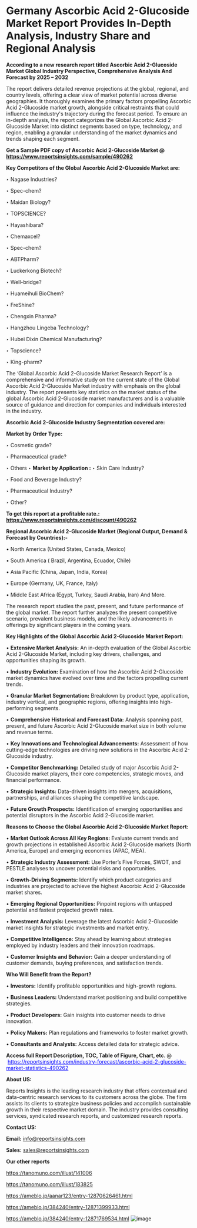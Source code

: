 # Germany Ascorbic Acid 2-Glucoside Market Report Provides In-Depth Analysis, Industry Share and Regional Analysis

<strong>According to a new research report titled Ascorbic Acid 2-Glucoside Market Global Industry Perspective, Comprehensive Analysis And Forecast by 2025 – 2032</strong>

The report delivers detailed revenue projections at the global, regional, and country levels, offering a clear view of market potential across diverse geographies. It thoroughly examines the primary factors propelling Ascorbic Acid 2-Glucoside market growth, alongside critical restraints that could influence the industry's trajectory during the forecast period. To ensure an in-depth analysis, the report categorizes the Global Ascorbic Acid 2-Glucoside Market into distinct segments based on type, technology, and region, enabling a granular understanding of the market dynamics and trends shaping each segment.

<strong>Get a Sample PDF copy of Ascorbic Acid 2-Glucoside Market </strong><strong>@<a href=https://www.reportsinsights.com/sample/490262 style=color:#0000ff;> https://www.reportsinsights.com/sample/490262</a></strong></font>

<strong>Key Competitors of the Global Ascorbic Acid 2-Glucoside Market are:</strong>

‣ Nagase Industries?

‣ Spec-chem?

‣ Maidan Biology?

‣ TOPSCIENCE?

‣ Hayashibara?

‣ Chemaxcel?

‣ Spec-chem?

‣ ABTPharm?

‣ Luckerkong Biotech?

‣ Well-bridge?

‣ Huameihuli BioChem?

‣ FreShine?

‣ Chengxin Pharma?

‣ Hangzhou Lingeba Technology?

‣ Hubei Dixin Chemical Manufacturing?

‣ Topscience?

‣ King-pharm?

The ‘Global Ascorbic Acid 2-Glucoside Market Research Report’ is a comprehensive and informative study on the current state of the Global Ascorbic Acid 2-Glucoside Market industry with emphasis on the global industry. The report presents key statistics on the market status of the global Ascorbic Acid 2-Glucoside market manufacturers and is a valuable source of guidance and direction for companies and individuals interested in the industry.

<strong>Ascorbic Acid 2-Glucoside Industry Segmentation covered are:</strong>

<strong>Market by Order Type: </strong>

‣ Cosmetic grade?

‣ Pharmaceutical grade?

‣ Others
‣ 
<strong>Market by Application :</strong>
‣ Skin Care Industry?

‣ Food and Beverage Industry?

‣ Pharmaceutical Industry?

‣ Other?

<strong>To get this report at a profitable rate.: <a href=https://www.reportsinsights.com/discount/490262 style=color:#0000ff;>https://www.reportsinsights.com/discount/490262</a></strong></font>

<strong>Regional Ascorbic Acid 2-Glucoside Market (Regional Output, Demand &amp; Forecast by Countries):-</strong>

• North America (United States, Canada, Mexico)

• South America ( Brazil, Argentina, Ecuador, Chile)

• Asia Pacific (China, Japan, India, Korea)

• Europe (Germany, UK, France, Italy)

• Middle East Africa (Egypt, Turkey, Saudi Arabia, Iran) And More.

The research report studies the past, present, and future performance of the global market. The report further analyzes the present competitive scenario, prevalent business models, and the likely advancements in offerings by significant players in the coming years.

<strong>Key Highlights of the Global Ascorbic Acid 2-Glucoside Market Report:</strong>

• <strong>Extensive Market Analysis:</strong> An in-depth evaluation of the Global Ascorbic Acid 2-Glucoside Market, including key drivers, challenges, and opportunities shaping its growth.

• <strong>Industry Evolution:</strong> Examination of how the Ascorbic Acid 2-Glucoside market dynamics have evolved over time and the factors propelling current trends.

• <strong>Granular Market Segmentation:</strong> Breakdown by product type, application, industry vertical, and geographic regions, offering insights into high-performing segments.

• <strong>Comprehensive Historical and Forecast Data:</strong> Analysis spanning past, present, and future Ascorbic Acid 2-Glucoside market size in both volume and revenue terms.

• <strong>Key Innovations and Technological Advancements:</strong> Assessment of how cutting-edge technologies are driving new solutions in the Ascorbic Acid 2-Glucoside industry.

• <strong>Competitor Benchmarking:</strong> Detailed study of major Ascorbic Acid 2-Glucoside market players, their core competencies, strategic moves, and financial performance.

• <strong>Strategic Insights:</strong> Data-driven insights into mergers, acquisitions, partnerships, and alliances shaping the competitive landscape.

• <strong>Future Growth Prospects:</strong> Identification of emerging opportunities and potential disruptors in the Ascorbic Acid 2-Glucoside market.

<strong>Reasons to Choose the Global Ascorbic Acid 2-Glucoside Market Report:</strong>

• <strong>Market Outlook Across All Key Regions:</strong> Evaluate current trends and growth projections in established Ascorbic Acid 2-Glucoside markets (North America, Europe) and emerging economies (APAC, MEA).

• <strong>Strategic Industry Assessment:</strong> Use Porter’s Five Forces, SWOT, and PESTLE analyses to uncover potential risks and opportunities.

• <strong>Growth-Driving Segments:</strong> Identify which product categories and industries are projected to achieve the highest Ascorbic Acid 2-Glucoside market shares.

• <strong>Emerging Regional Opportunities:</strong> Pinpoint regions with untapped potential and fastest projected growth rates.

• <strong>Investment Analysis:</strong> Leverage the latest Ascorbic Acid 2-Glucoside market insights for strategic investments and market entry.

• <strong>Competitive Intelligence:</strong> Stay ahead by learning about strategies employed by industry leaders and their innovation roadmaps.

• <strong>Customer Insights and Behavior:</strong> Gain a deeper understanding of customer demands, buying preferences, and satisfaction trends.

<strong>Who Will Benefit from the Report?</strong>

• <strong>Investors:</strong> Identify profitable opportunities and high-growth regions.

• <strong>Business Leaders:</strong> Understand market positioning and build competitive strategies.

• <strong>Product Developers:</strong> Gain insights into customer needs to drive innovation.

• <strong>Policy Makers:</strong> Plan regulations and frameworks to foster market growth.

• <strong>Consultants and Analysts:</strong> Access detailed data for strategic advice.
</ul>
<strong>Access full Report Description, TOC, Table of Figure, Chart, etc. </strong>@  <a href=https://reportsinsights.com/industry-forecast/ascorbic-acid-2-glucoside-market-statistics-490262 style=color:#0000ff;>https://reportsinsights.com/industry-forecast/ascorbic-acid-2-glucoside-market-statistics-490262</a></font>

<strong><strong>About US</strong>:</strong>

Reports Insights is the leading research industry that offers contextual and data-centric research services to its customers across the globe. The firm assists its clients to strategize business policies and accomplish sustainable growth in their respective market domain. The industry provides consulting services, syndicated research reports, and customized research reports.

<strong>Contact US:</strong>

<p class=""""><b>Email:</b> <a href=mailto:info@reportsinsights.com>info@reportsinsights.com</a></p>
<p class=""""><b>Sales:</b> <a href=mailto:sales@reportsinsights.com>sales@reportsinsights.com</a></p>

<strong>Our other reports</strong>

<a href=https://tanomuno.com/illust/141006>https://tanomuno.com/illust/141006</a>

<a href=https://tanomuno.com/illust/183825>https://tanomuno.com/illust/183825</a>

<a href=https://ameblo.jp/aanar123/entry-12870626461.html>https://ameblo.jp/aanar123/entry-12870626461.html</a>

<a href=https://ameblo.jp/384240/entry-12871399933.html>https://ameblo.jp/384240/entry-12871399933.html</a>

<a href=https://ameblo.jp/384240/entry-12871769534.html>https://ameblo.jp/384240/entry-12871769534.html</a>
![image](https://github.com/user-attachments/assets/a97bfe5d-99a1-4a05-a919-df0737015d52)

